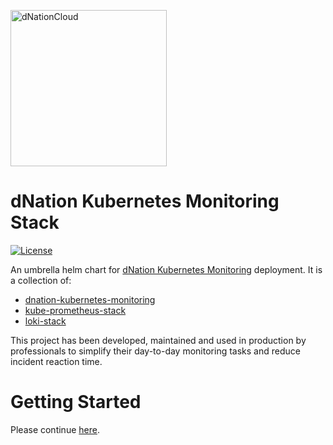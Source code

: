 <a href="https://dnation.cloud/"><img width="250" alt="dNationCloud" src="https://storage.googleapis.com/ifne.eu/public/icons/dnation.png"></a>

# dNation Kubernetes Monitoring Stack

[![License](https://img.shields.io/badge/License-Apache%202.0-blue.svg)](https://opensource.org/licenses/Apache-2.0)

An umbrella helm chart for [dNation Kubernetes Monitoring](https://github.com/dNationCloud/kubernetes-monitoring) deployment. It is a collection of:

* [dnation-kubernetes-monitoring](https://github.com/dNationCloud/kubernetes-monitoring)
* [kube-prometheus-stack](https://github.com/prometheus-community/helm-charts/tree/main/charts/kube-prometheus-stack)
* [loki-stack](https://github.com/grafana/loki/tree/master/production/helm/loki-stack)

This project has been developed, maintained and used in production by professionals to simplify their day-to-day monitoring tasks and reduce incident reaction time.

# Getting Started

Please continue [here](GETTING_STARTED.md).
